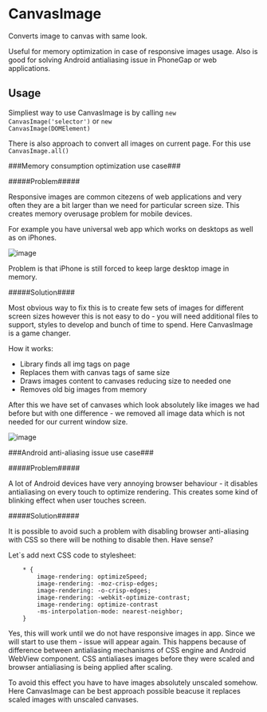 CanvasImage
===========

Converts image to canvas with same look.

Useful for memory optimization in case of responsive images usage. Also is good for solving Android antialiasing issue in PhoneGap or web applications.

Usage
-----

Simpliest way to use CanvasImage is by calling <code>new CanvasImage('selector')</code> or <code>new CanvasImage(DOMElement)</code>

There is also approach to convert all images on current page. For this use <code>CanvasImage.all()</code>

###Memory consumption optimization use case###

#####Problem#####

Responsive images are common citezens of web applications and very often they are a bit larger than we need for particular screen size. This creates memory overusage problem for mobile devices.

For example you have universal web app which works on desktops as well as on iPhones. 

![image](http://pixelscommander.com/polygon/canvasimage/whole-ill.png)

Problem is that iPhone is still forced to keep large desktop image in memory.

#####Solution####

Most obvious way to fix this is to create few sets of images for different screen sizes however this is not easy to do - you will need additional files to support, styles to develop and bunch of time to spend. Here CanvasImage is a game changer.

How it works: 

- Library finds all img tags on page
- Replaces them with canvas tags of same size
- Draws images content to canvases reducing size to needed one
- Removes old big images from memory

After this we have set of canvases which look absolutely like images we had before but with one difference - we removed all image data which is not needed for our current window size.


![image](http://pixelscommander.com/polygon/canvasimage/memory-consumption-diagramm.png)


###Android anti-aliasing issue use case###

#####Problem#####

A lot of Android devices have very annoying browser behaviour - it disables antialiasing on every touch to optimize rendering. This creates some kind of blinking effect when user touches screen.

#####Solution#####

It is possible to avoid such a problem with disabling browser anti-aliasing with CSS so there will be nothing to disable then. Have sense?

Let`s add next CSS code to stylesheet:

		* {
    		image-rendering: optimizeSpeed;
    		image-rendering: -moz-crisp-edges;
    		image-rendering: -o-crisp-edges;
    		image-rendering: -webkit-optimize-contrast;
    		image-rendering: optimize-contrast
    		-ms-interpolation-mode: nearest-neighbor;
		}

Yes, this will work until we do not have responsive images in app. Since we will start to use them - issue will appear again. This happens because of difference between antialiasing mechanisms of CSS engine and Android WebView component. CSS antialiases images before they were scaled and browser antialiasing is being applied after scaling.

To avoid this effect you have to have images absolutely unscaled somehow. Here CanvasImage can be best approach possible beacuse it replaces scaled images with unscaled canvases.
